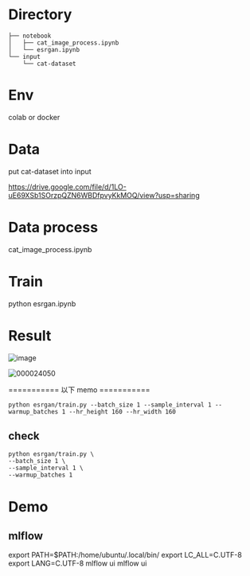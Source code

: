 # Directory

```
├── notebook
│   ├── cat_image_process.ipynb
│   └── esrgan.ipynb
└── input
    └── cat-dataset
```

# Env

colab or docker

# Data

put cat-dataset into input

https://drive.google.com/file/d/1LO-uE69XSb1SOrzpQZN6WBDfpvyKkMOQ/view?usp=sharing

# Data process

cat_image_process.ipynb

# Train

python esrgan.ipynb

# Result

![image](https://user-images.githubusercontent.com/34574033/82691642-2ef5a000-9c99-11ea-9b56-504e95c54b43.png)

![000024050](https://user-images.githubusercontent.com/34574033/82691665-3cab2580-9c99-11ea-838e-9034ebd06994.png)



=========== 以下 memo ===========

```
python esrgan/train.py --batch_size 1 --sample_interval 1 --warmup_batches 1 --hr_height 160 --hr_width 160
```

## check
```
python esrgan/train.py \
--batch_size 1 \
--sample_interval 1 \
--warmup_batches 1
```

# Demo

## mlflow
export PATH=$PATH:/home/ubuntu/.local/bin/ export LC_ALL=C.UTF-8 export LANG=C.UTF-8 mlflow ui
mlflow ui
